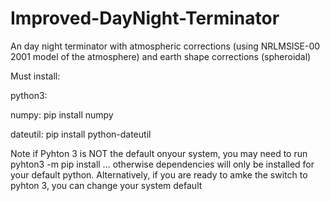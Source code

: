 # Improved-DayNight-Terminator
An day night terminator with atmospheric corrections (using NRLMSISE-00 2001 model of the atmosphere) and earth shape corrections (spheroidal)

Must install:

python3:

numpy: pip install numpy

dateutil: pip install python-dateutil

Note if Pyhton 3 is NOT the default onyour system, you may need to run pyhton3 -m pip install ... otherwise dependencies will only be installed for your default python. Alternatively, if you are ready to amke the switch to pyhton 3, you can change your system default

